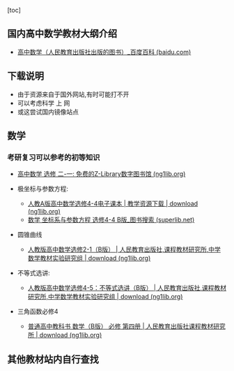[toc]

## 国内高中数学教材大纲介绍

- [高中数学（人民教育出版社出版的图书）_百度百科 (baidu.com)](https://baike.baidu.com/item/高中数学/6027765?bk_share=copy)

## 下载说明

- 由于资源来自于国外网站,有时可能打不开
- 可以考虑科学 上 网
- 或这尝试国内镜像站点

## 数学

### 考研复习可以参考的初等知识

* [高中数学 选修 二-一: 免费的Z-Library数字图书馆 (ng1lib.org)](https://zh.ng1lib.org/s/?q=%E9%AB%98%E4%B8%AD%E6%95%B0%E5%AD%A6+%E9%80%89%E4%BF%AE+%E4%BA%8C-%E4%B8%80)
* 极坐标与参数方程:
  * [人教A版高中数学选修4-4电子课本 | 教学资源下载 | download (ng1lib.org)](https://zh.ng1lib.org/book/16700295/9a0835?dsource=recommend)
  * [数学 坐标系与参数方程 选修4-4 B版_图书搜索 (superlib.net)](http://book.ucdrs.superlib.net/views/specific/2929/bookDetail.jsp?dxNumber=000004789847&d=9A73BB28449CFB1AABB2459EBAC25EC0&fenlei=07051805)

* 圆锥曲线
  * [人教版高中数学选修2-1（B版） | 人民教育出版社,课程教材研究所,中学数学教材实验研究组 | download (ng1lib.org)](https://zh.ng1lib.org/book/21446728/f0649e)
* 不等式选讲:
  * [人教版高中数学选修4-5：不等式选讲（B版） | 人民教育出版社,课程教材研究所,中学数学教材实验研究组 | download (ng1lib.org)](https://zh.ng1lib.org/book/21446733/98d4d1?dsource=recommend)
* 三角函数必修4
  * [普通高中教科书 数学（B版） 必修 第四册 | 人民教育出版社课程教材研究所 | download (ng1lib.org)](https://zh.ng1lib.org/book/13275150/82839b)

##  其他教材站内自行查找

